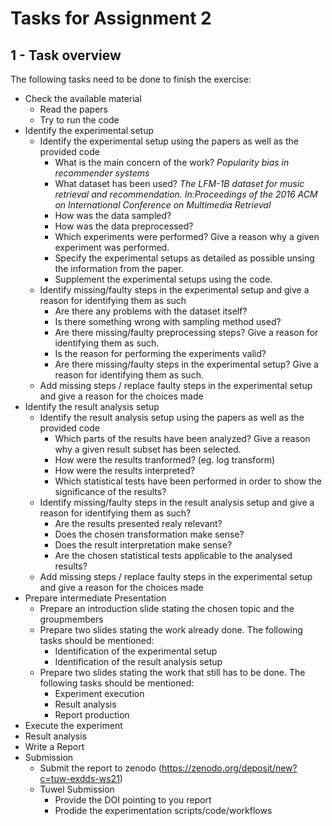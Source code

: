 # Tasks for Assignment 2

## 1 - Task overview

The following tasks need to be done to finish the exercise:

- Check the available material
    - Read the papers
    - Try to run the code
- Identify the experimental setup
    - Identify the experimental setup using the papers as well as the provided code
        - What is the main concern of the work?
            *Popularity bias in recommender systems*
        - What dataset has been used?
            *The LFM-1B dataset for music retrieval and recommendation. In:Proceedings of the 2016 ACM on International Conference on Multimedia Retrieval*
        - How was the data sampled?
        - How was the data preprocessed?
        - Which experiments were performed? Give a reason why a given experiment was performed.
        - Specify the experimental setups as detailed as possible unsing the information from the paper.
        - Supplement the experimental setups using the code.
    - Identify missing/faulty steps in the experimental setup and give a reason for identifying them as such
        - Are there any problems with the dataset itself?
        - Is there something wrong with sampling method used?
        - Are there missing/faulty preprocessing steps? Give a reason for identifying them as such.
        - Is the reason for performing the experiments valid?
        - Are there missing/faulty steps in the experimental setup? Give a reason for identifying them as such.
    - Add missing steps / replace faulty steps in the experimental setup and give a reason for the choices made
- Identify the result analysis setup
    - Identify the result analysis setup using the papers as well as the provided code
        - Which parts of the results have been analyzed? Give a reason why a given result subset has been selected.
        - How were the results tranformed? (eg. log transform)
        - How were the results interpreted?
        - Which statistical tests have been performed in order to show the significance of the results?
    - Identify missing/faulty steps in the result analysis setup and give a reason for identifying them as such?
        - Are the results presented realy relevant?
        - Does the chosen transformation make sense?
        - Does the result interpretation make sense?
        - Are the chosen statistical tests applicable to the analysed results?
    - Add missing steps / replace faulty steps in the experimental setup and give a reason for the choices made
- Prepare intermediate Presentation
    - Prepare an introduction slide stating the chosen topic and the groupmembers
    - Prepare two slides stating the work already done. The following tasks should be mentioned:
        - Identification of the experimental setup
        - Identification of the result analysis setup
    - Prepare two slides stating the work that still has to be done. The following tasks should be mentioned:
        - Experiment execution
        - Result analysis
        - Report production
- Execute the experiment
- Result analysis
- Write a Report
- Submission
    - Submit the report to zenodo (https://zenodo.org/deposit/new?c=tuw-exdds-ws21)
    - Tuwel Submission
        - Provide the DOI pointing to you report
        - Prodide the experimentation scripts/code/workflows